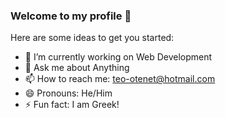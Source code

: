 ### Welcome to my profile 👋



Here are some ideas to get you started:

- 🔭 I’m currently working on Web  Development
- 💬 Ask me about Anything
- 📫 How to reach me: teo-otenet@hotmail.com
- 😄 Pronouns: He/Him
- ⚡ Fun fact: I am Greek!
